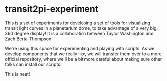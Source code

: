 # transit2pi-experiment
This is a set of experiments for developing a set of tools for visualizing transit light curves in a planetarium dome, to take advantage of a very big, 360 degree display! It is a collaboration between Taylor Washington and Zach Berta-Thompson.

We're using this space for experimenting and playing with scripts. As we develop components that we really like, we will transfer them over to a more official repository, where we'll be a bit more careful about making sure other folks can install our scripts.

This is neat!
